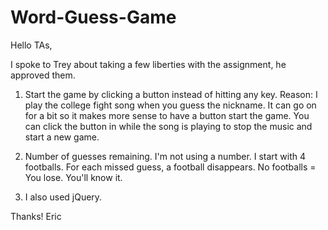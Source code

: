 # Word-Guess-Game

Hello TAs,

I spoke to Trey about taking a few liberties with the assignment, he approved them.

1.  Start the game by clicking a button instead of hitting any key.  Reason:  I play the college fight song when you guess the nickname.  It can go on for a bit so it makes more sense to have a button start the game.  You can click the button in while the song is playing to stop the music and start a new game.

2.  Number of guesses remaining.  I'm not using a number.  I start with 4 footballs.  For each missed guess, a football disappears.  No footballs = You lose.  You'll know it.

3.  I also used jQuery. 

Thanks!
Eric
